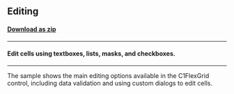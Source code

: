 ## Editing
#### [Download as zip](https://minhaskamal.github.io/DownGit/#/home?url=https://github.com/GrapeCity/ComponentOne-WinForms-Samples/tree/master/NetFramework\FlexGrid\VB\Editing)
____
#### Edit cells using textboxes, lists, masks, and checkboxes.
____
The sample shows the main editing options available in the C1FlexGrid control, including data validation and using custom dialogs to edit cells. 

